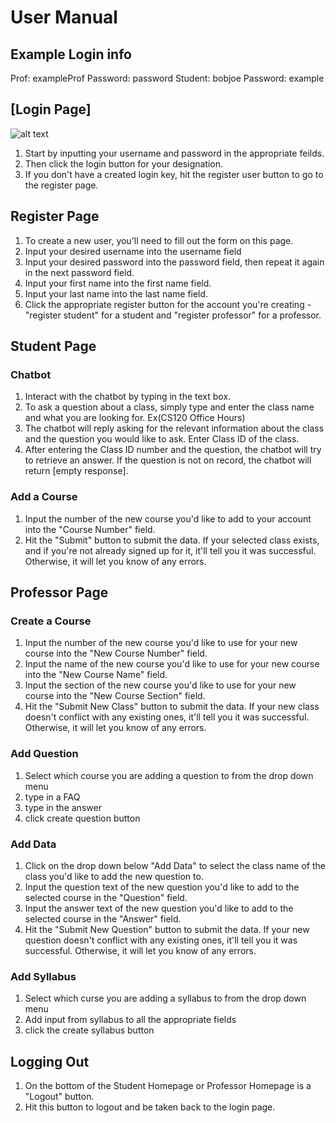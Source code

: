 # User Manual
## Example Login info
Prof: exampleProf Password: password
Student: bobjoe Password: example
## [Login Page]
![alt text](https://github.com/Brendenjones12/Student-Engagement-and-Retention-Tool/blob/master/Auxiliary%20Files/Manual%20Pictures/LoginPage.png)

1. Start by inputting your username and password in the appropriate feilds.
2. Then click the login button for your designation.
3. If you don't have a created login key, hit the register user button to go to the register page.

## Register Page
1. To create a new user, you'll need to fill out the form on this page.
2. Input your desired username into the username field
3. Input your desired password into the password field, then repeat it again in the next password field.
4. Input your first name into the first name field.
5. Input your last name into the last name field.
6. Click the appropriate register button for the account you're creating - "register student" for a student and "register professor" for a professor.

## Student Page
### Chatbot
1. Interact with the chatbot by typing in the text box.
2. To ask a question about a class, simply type and enter the class name and what you are looking for. Ex(CS120 Office Hours)
3. The chatbot will reply asking for the relevant information about the class and the question you would like to ask. Enter Class ID of the class.
4. After entering the Class ID number and the question, the chatbot will try to retrieve an answer. If the question is not on record, the chatbot will return [empty response].
### Add a Course
1. Input the number of the new course you'd like to add to your account into the "Course Number" field.
2. Hit the "Submit" button to submit the data. If your selected class exists, and if you're not already signed up for it, it'll tell you it was successful. Otherwise, it will let you know of any errors.
  
## Professor Page
### Create a Course
1. Input the number of the new course you'd like to use for your new course into the "New Course Number" field.
2. Input the name of the new course you'd like to use for your new course into the "New Course Name" field.
3. Input the section of the new course you'd like to use for your new course into the "New Course Section" field.
4. Hit the "Submit New Class" button to submit the data. If your new class doesn't conflict with any existing ones, it'll tell you it was successful. Otherwise, it will let you know of any errors.
### Add Question
1. Select which course you are adding a question to from the drop down menu
2. type in a FAQ
3. type in the answer
4. click create question button
### Add Data
1. Click on the drop down below "Add Data" to select the class name of the class you'd like to add the new question to.
2. Input the question text of the new question you'd like to add to the selected course in the "Question" field.
2. Input the answer text of the new question you'd like to add to the selected course in the "Answer" field.
4. Hit the "Submit New Question" button to submit the data. If your new question doesn't conflict with any existing ones, it'll tell you it was successful. Otherwise, it will let you know of any errors.
### Add Syllabus
1. Select which curse you are adding a syllabus to from the drop down menu
2. Add input from syllabus to all the appropriate fields
3. click the create syllabus button
## Logging Out
1. On the bottom of the Student Homepage or Professor Homepage is a "Logout" button.
2. Hit this button to logout and be taken back to the login page.
